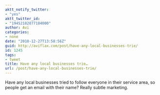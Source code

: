 ```yaml
---
aktt_notify_twitter:
- "yes"
aktt_twitter_id:
- "19452182877184000"
author: Avi
categories:
- none
date: "2010-12-27T13:58:56Z"
guid: http://aviflax.com/post/have-any-local-businesses-trie/
id: 1245
tags:
- tweet
title: Have any local businesses trie…
url: /post/have-any-local-businesses-trie/
---
```

Have any local businesses tried to follow everyone in their service area, so people get an email with their name? Really subtle marketing.